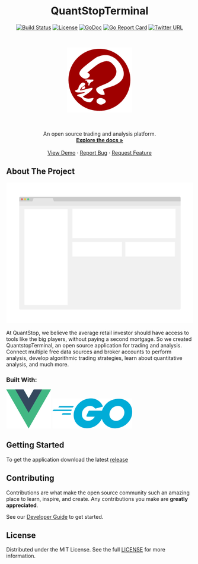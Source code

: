 <h1 align="center">QuantStopTerminal</h1>
<div align="center">

[![Build Status][build-status-img]][build-status-url]
[![License][license-img]][license-url]
[![GoDoc][godoc-img]][godoc-url]
[![Go Report Card][go-report-img]][go-report-url]
[![Twitter URL][twitter-img]][twitter-url]

</div>
<br>
<div align="center">

[![Logo][logo-img]][logo-url]

</div>
<br>
<p align="center">
  An open source trading and analysis platform.
  <br>
  <a href="https://github.com/quantstop/quantstopterminal"><strong>Explore the docs »</strong></a>
  <br>
  <br>
  <a href="https://github.com/quantstop/quantstopterminal">View Demo</a>
  ·
  <a href="https://github.com/QuantStop/QuantStopTerminal/issues/new?assignees=&labels=&template=bug_report.md&title=">Report Bug</a>
  ·
  <a href="https://github.com/QuantStop/QuantStopTerminal/issues/new?assignees=&labels=&template=feature_request.md&title=">Request Feature</a>
</p>

<!-- ABOUT THE PROJECT -->
## About The Project

<div align="center">

[![Product Name Screen Shot][product-screenshot]](https://quantstop.com)

</div>
At QuantStop, we believe the average retail investor should have access to tools like the big players, 
without paying a second mortgage.
So we created QuantstopTerminal, an open source application for trading and analysis.
Connect multiple free data sources and broker accounts to perform analysis, develop algorithmic trading strategies,
learn about quantitative analysis, and much more.

### Built With:
[![VueJs][vue-img]][vue-url]
[![Go][go-img]][go-url]

<!-- GETTING STARTED -->
## Getting Started

To get the application download the latest [release](https://github.com/QuantStop/QuantStopTerminal/releases)
<br>


<!-- CONTRIBUTING -->
## Contributing

Contributions are what make the open source community such an amazing place to learn, inspire, and create. 
Any contributions you make are **greatly appreciated**.

See our [Developer Guide](docs/development/Development.md) to get started.



<!-- Eula_en-us.rtf -->
## License

Distributed under the MIT License. See the full [LICENSE](assets/licenses/Eula_en-us.rtf) for more information.





<!-- MARKDOWN LINKS & IMAGES -->
<!-- https://www.markdownguide.org/basic-syntax/#reference-style-links -->


<!-- badges -->
[build-status-url]: https://github.com/quantstop/quantstopterminal/actions/workflows/release.yml/badge.svg?branch=release
[build-status-img]: https://github.com/quantstop/quantstopterminal/actions/workflows/release.yml/badge.svg?branch=release
[license-url]: https://github.com/quantstop/quantstopterminal/blob/release/LICENSE
[license-img]: https://img.shields.io/badge/License-MIT-orange.svg?style=flat-round
[godoc-url]: https://godoc.org/github.com/quantstop/quantstopterminal
[godoc-img]: https://godoc.org/github.com/quantstop/quantstopterminal?status.svg
[go-report-url]: https://goreportcard.com/report/github.com/quantstop/quantstopterminal
[go-report-img]: https://goreportcard.com/badge/github.com/quantstop/quantstopterminal
[twitter-url]: https://twitter.com/quantstop
[twitter-img]: https://img.shields.io/badge/twitter-@QuantStop-wnZunKusqrz0QZNxE4Ag?logo=twitter&style=flat

[logo-img]: assets/images/qst.png
[logo-url]: https://quantstop.com
[product-screenshot]: assets/images/screenshot.png

[go-img]: assets/images/go-logo.png
[go-url]: https://go.dev/

[vue-img]: assets/images/vuejs-logo.png
[vue-url]: https://vuejs.org/
